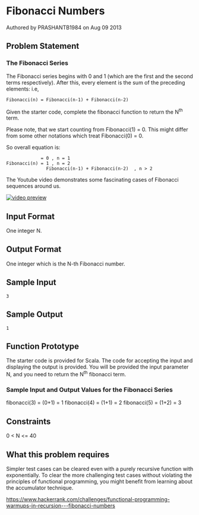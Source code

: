 # Fibonacci Numbers
Authored by PRASHANTB1984 on Aug 09 2013

## Problem Statement

### The Fibonacci Series

The Fibonacci series begins with 0 and 1 (which are the first and the second terms respectively). After this, every element is the sum of the preceding elements: i.e,

```
Fibonacci(n) = Fibonacci(n-1) + Fibonacci(n-2)
```

Given the starter code, complete the fibonacci function to return the N<sup>th</sup> term.

Please note, that we start counting from Fibonacci(1) = 0. This might differ from some other notations which treat Fibonacci(0) = 0.

So overall equation is:

```
             = 0 , n = 1
Fibonacci(n) = 1 , n = 2
               Fibonacci(n-1) + Fibonacci(n-2)  , n > 2
```

The Youtube video demonstrates some fascinating cases of Fibonacci sequences around us.

[![video preview](http://img.youtube.com/vi/SjSHVDfXHQ4/0.jpg)](http://www.youtube.com/watch?v=SjSHVDfXHQ4)

## Input Format

One integer N.

## Output Format

One integer which is the N-th Fibonacci number.

## Sample Input

```
3
```

## Sample Output

```
1
```

## Function Prototype

The starter code is provided for Scala. The code for accepting the input and displaying the output is provided. You will be provided the input parameter N, and you need to return the N<sup>th</sup> fibonacci term.

### Sample Input and Output Values for the Fibonacci Series 

fibonacci(3) = (0+1) = 1
fibonacci(4) = (1+1) = 2
fibonacci(5) = (1+2) = 3

## Constraints

0 &lt; N &lt;= 40

## What this problem requires

Simpler test cases can be cleared even with a purely recursive function with exponentially. To clear the more challenging test cases without violating the principles of functional programming, you might benefit from learning about the accumulator technique.

https://www.hackerrank.com/challenges/functional-programming-warmups-in-recursion---fibonacci-numbers
